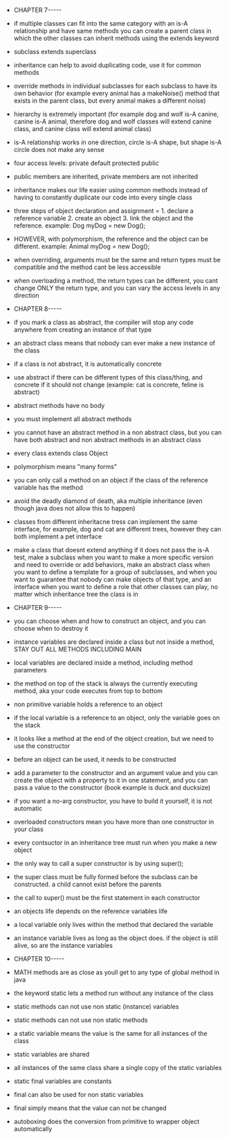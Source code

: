 - CHAPTER 7-----
- if multiple classes can fit into the same category with an is-A relationship and have same methods you can create a parent class in which the other classes can inherit methods using the extends keyword
- subclass extends superclass
- inheritance can help to avoid duplicating code, use it for common methods
- override methods in individual subclasses for each subclass to have its own behavior (for example every animal has a makeNoise() method that exists in the parent class, but every animal makes a different noise)
- hierarchy is extremely important (for example dog and wolf is-A canine, canine is-A animal, therefore dog and wolf classes will extend canine class, and canine class will extend animal class)
- is-A relationship works in one direction, circle is-A shape, but shape is-A circle does not make any sense
- four access levels: private default protected public
- public members are inherited, private members are not inherited
- inheritance makes our life easier using common methods instead of having to constantly duplicate our code into every single class
- three steps of object declaration and assignment = 1. declare a reference variable 2. create an object 3. link the object and the reference. example: Dog myDog = new Dog();
- HOWEVER, with polymorphism, the reference and the object can be different. example: Animal myDog = new Dog();
- when overriding, arguments must be the same and return types must be compatible and the method cant be less accessible
- when overloading a method, the return types can be different, you cant change ONLY the return type, and you can vary the access levels in any direction

- CHAPTER 8-----
- if you mark a class as abstract, the compiler will stop any code anywhere from creating an instance of that type
- an abstract class means that nobody can ever make a new instance of the class
- if a class is not abstract, it is automatically concrete
- use abstract if there can be different types of this class/thing, and concrete if it should not change (example: cat is concrete, feline is abstract)
- abstract methods have no body
- you must implement all abstract methods
- you cannot have an abstract method in a non abstract class, but you can have both abstract and non abstract methods in an abstract class
- every class extends class Object
- polymorphism means "many forms"
- you can only call a method on an object if the class of the reference variable has the method
- avoid the deadly diamond of death, aka multiple inheritance (even though java does not allow this to happen)
- classes from different inheritacne tress can implement the same interface, for example, dog and cat are different trees, however they can both implement a pet interface
- make a class that doesnt extend anything if it does not pass the is-A test, make a subclass when you want to make a more specific version and need to override or add behaviors, make an abstract class when you want to define a template for a group of subclasses, and when you want to guarantee that nobody can make objects of that type, and an interface when you want to define a role that other classes can play, no matter which inheritance tree the class is in

- CHAPTER 9-----
- you can choose when and how to construct an object, and you can choose when to destroy it
- instance variables are declared inside a class but not inside a method, STAY OUT ALL METHODS INCLUDING MAIN
- local variables are declared inside a method, including method parameters
- the method on top of the stack is always the currently executing method, aka your code executes from top to bottom
- non primitive variable holds a reference to an object
- if the local variable is a reference to an object, only the variable goes on the stack
- it looks like a method at the end of the object creation, but we need to use the constructor
- before an object can be used, it needs to be constructed
- add a parameter to the constructor and an argument value and you can create the object with a property to it in one statement, and you can pass a value to the constructor (book example is duck and ducksize)
- if you want a no-arg constructor, you have to build it yourself, it is not automatic
- overloaded constructors mean you have more than one constructor in your class
- every contsuctor in an inheritance tree must run when you make a new object
- the only way to call a super constructor is by using super();
- the super class must be fully formed before the subclass can be constructed. a child cannot exist before the parents
- the call to super() must be the first statement in each constructor
- an objects life depends on the reference variables life
- a local variable only lives within the method that declared the variable
- an instance variable lives as long as the object does. if the object is still alive, so are the instance variables

- CHAPTER 10-----
- MATH methods are as close as youll get to any type of global method in java
- the keyword static lets a method run without any instance of the class
- static methods can not use non static (instance) variables
- static methods can not use non static methods
- a static variable means the value is the same for all instances of the class
- static variables are shared
- all instances of the same class share a single copy of the static variables
- static final variables are constants
- final can also be used for non static variables
- final simply means that the value can not be changed
- autoboxing does the conversion from primitive to wrapper object automatically
